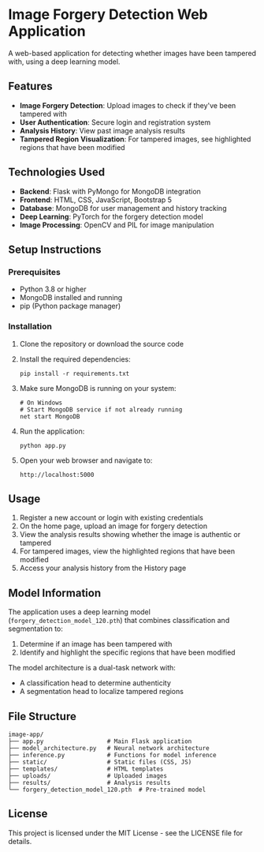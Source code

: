 # Image Forgery Detection Web Application

A web-based application for detecting whether images have been tampered with, using a deep learning model.

## Features

- **Image Forgery Detection**: Upload images to check if they've been tampered with
- **User Authentication**: Secure login and registration system
- **Analysis History**: View past image analysis results
- **Tampered Region Visualization**: For tampered images, see highlighted regions that have been modified

## Technologies Used

- **Backend**: Flask with PyMongo for MongoDB integration
- **Frontend**: HTML, CSS, JavaScript, Bootstrap 5
- **Database**: MongoDB for user management and history tracking
- **Deep Learning**: PyTorch for the forgery detection model
- **Image Processing**: OpenCV and PIL for image manipulation

## Setup Instructions

### Prerequisites

- Python 3.8 or higher
- MongoDB installed and running
- pip (Python package manager)

### Installation

1. Clone the repository or download the source code

2. Install the required dependencies:
   ```
   pip install -r requirements.txt
   ```

3. Make sure MongoDB is running on your system:
   ```
   # On Windows
   # Start MongoDB service if not already running
   net start MongoDB
   ```

4. Run the application:
   ```
   python app.py
   ```

5. Open your web browser and navigate to:
   ```
   http://localhost:5000
   ```

## Usage

1. Register a new account or login with existing credentials
2. On the home page, upload an image for forgery detection
3. View the analysis results showing whether the image is authentic or tampered
4. For tampered images, view the highlighted regions that have been modified
5. Access your analysis history from the History page

## Model Information

The application uses a deep learning model (`forgery_detection_model_120.pth`) that combines classification and segmentation to:

1. Determine if an image has been tampered with
2. Identify and highlight the specific regions that have been modified

The model architecture is a dual-task network with:
- A classification head to determine authenticity
- A segmentation head to localize tampered regions

## File Structure

```
image-app/
├── app.py                  # Main Flask application
├── model_architecture.py   # Neural network architecture
├── inference.py            # Functions for model inference
├── static/                 # Static files (CSS, JS)
├── templates/              # HTML templates
├── uploads/                # Uploaded images
├── results/                # Analysis results
└── forgery_detection_model_120.pth  # Pre-trained model
```

## License

This project is licensed under the MIT License - see the LICENSE file for details.
